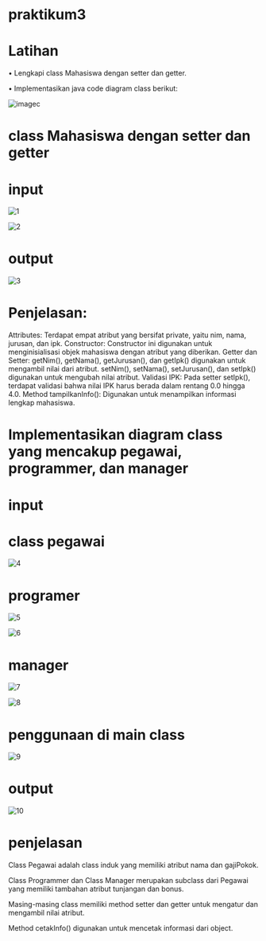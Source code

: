 # praktikum3
# Latihan

• Lengkapi class Mahasiswa dengan setter dan getter.

• Implementasikan java code diagram class berikut:

![image](https://github.com/user-attachments/assets/f6740a61-fe22-4891-812a-a18dc887fc42)c

# class Mahasiswa dengan setter dan getter
# input

![1](https://github.com/user-attachments/assets/596e72ab-f10b-4268-8470-04df495c8bba)

![2](https://github.com/user-attachments/assets/ae66ab53-bfae-4b04-a2a0-538d03b07215)

# output

![3](https://github.com/user-attachments/assets/1742e49d-cdd5-4cf4-b936-5438569d55d3)

# Penjelasan:
Attributes: Terdapat empat atribut yang bersifat private, yaitu nim, nama, jurusan, dan ipk.
Constructor: Constructor ini digunakan untuk menginisialisasi objek mahasiswa dengan atribut yang diberikan.
Getter dan Setter:
getNim(), getNama(), getJurusan(), dan getIpk() digunakan untuk mengambil nilai dari atribut.
setNim(), setNama(), setJurusan(), dan setIpk() digunakan untuk mengubah nilai atribut.
Validasi IPK: Pada setter setIpk(), terdapat validasi bahwa nilai IPK harus berada dalam rentang 0.0 hingga 4.0.
Method tampilkanInfo(): Digunakan untuk menampilkan informasi lengkap mahasiswa.

# Implementasikan diagram class yang mencakup pegawai, programmer, dan manager
# input
# class pegawai

![4](https://github.com/user-attachments/assets/171bcc1a-41f2-42e6-a2a0-71e0bd4c6c0b)

# programer

![5](https://github.com/user-attachments/assets/d7813816-fadc-4ee1-86bb-2c6af1fff5e6)

![6](https://github.com/user-attachments/assets/e19c7916-e45e-404a-8dc1-e935316ad7f2)

# manager

![7](https://github.com/user-attachments/assets/73a39235-fea3-4a47-ad98-b4515950e4e9)

![8](https://github.com/user-attachments/assets/c96ceab6-2fc2-48f1-8e4a-5148a264bde4)

# penggunaan di main class

![9](https://github.com/user-attachments/assets/0172ec55-eb06-43fb-b460-4bd273d23f08)

# output

![10](https://github.com/user-attachments/assets/969953e1-dc37-4a65-8534-c5af3fa205fa)

# penjelasan

Class Pegawai adalah class induk yang memiliki atribut nama dan gajiPokok.

Class Programmer dan Class Manager merupakan subclass dari Pegawai yang memiliki tambahan atribut tunjangan dan bonus.

Masing-masing class memiliki method setter dan getter untuk mengatur dan mengambil nilai atribut.

Method cetakInfo() digunakan untuk mencetak informasi dari object.





















